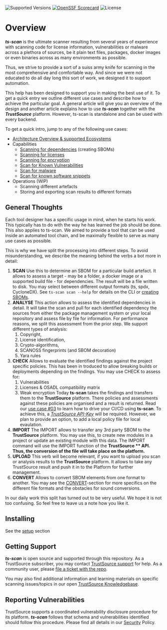 ![Supported Versions](https://img.shields.io/badge/Python-%203.10,%203.11,%203.12-blue) [![OpenSSF Scorecard](https://api.scorecard.dev/projects/github.com/TrustSource/ts-scan/badge)](https://scorecard.dev/viewer/?uri=github.com/TrustSource/ts-scan) ![License](https://img.shields.io/badge/License-Apache--2.0-green)

# Overview

***ts-scan*** is the ultimate scanner resulting from several years of experience with scanning code for license information, vulnerabilities or malware across a plethora of sources, be it plain text files, packages, docker images or even binaries across as many environments as possible.

Thus, we strive to provide a sort of a suiss army knife for scanning in the most comprehensive and comfortable way. And since we were not educated to do all day long this sort of work, we designed it to support automation.

This help has been designed to support you in making the best use of it. To get a quick entry we outline different use cases and describe how to achieve the particular goal. A general article will give you an overview of the design and another article explains how to use ***ts-scan*** together with the ***TrustSource*** platform. However, ts-scan is standalone and can be used with every backend.

To get a quick intro, jump to any of the following use cases:

- [Architecture Overview & supported Ecosystems](/ts-scan/architecture)
- Capabilities
	* [Scanning for dependencies](/ts-scan/sbom) (creating SBOMs)
	* [Scanning for licenses](/ts-scan/licenses)
	* [Scanning for encryption](/ts-scan/encryption)
	* [Scan for Known Vulnerabilities](/ts-scan/vulns)
	* [Scan for malware](/ts-scan/malware)
	* [Scan for known software snippets](/ts-scan/snippets)
- Operations (WIP)
	* Scanning different artefacts
	* Storing and exporting scan results to different formats

## General Thoughts

Each tool designer has a specific usage in mind, when he starts his work. This typically has to do with the way he has learned the job should be done. This also applies to ts-scan. We aimed to provide a tool that can be used inside an automated tool chain, and be maximally flexible to serve as many use cases as possible. 

This is why we have split the processing into different steps. To avoid misunderstanding, we describe the meaning behind the verbs a bot more in detail:   

1. **SCAN**
Use this to determine an SBOM for a particular build artefact. It allows to assess a target - may be a folder, a docker image or a supported build file - for dependencies. The result will be a file written to disk. You may select between different output formats (ts, spdx, CycloneDX). See `ts-scan scan --help` for details on the CLI or [creating SBOMs](/ts-scan/sbom). 
2. **ANALYSE**
This action allows to assess the identified dependencies in detail. It will take the scan and pull for each identified dependency the sources from either the package management system or your local repository and assess file by file for information. For performance reasons, we split this assessment from the prior step.
We support different types of analysis: 
	1. Copyright,
	2. License identification,
	3. Crypto-algorithms,
	4. SCANOSS fingerprints (and SBOM decoration)
	5. Yara rules
3. **CHECK**
Allows to evaluate the identified findings against the project specific policies. This has been in troduced to allow breaking builds or deployments depending on the findings. You may use CHECK to assess for:
	1. Vulnerabilities
	2. Licenses & OSADL compatibility matrix
	3. Weak encryption
Today **ts-scan** takes the findings and transfers them to the **TrustSource** platform. There policies and assessments against these policies are organised and a result is returned. Read our [use case #03](/ts-scan/uc03-check) to learn how to drive your CI/CD using **ts-scan**.
To achieve this, a *[TrustSource API-Key](https://trustsource.github.io/app-docs/keymgmt)* will be required. However, we plan to provide an option, to add a local policy file for local evaulation.
4. **IMPORT**
The IMPORT allows to transfer any 3rd party SBOM to the **TrustSource** platform. You may use this, to create new modules in  a project or update an existing module with this data. The IMPORT command will use the IMPORT function of the **TrustSource ** API. Thus, the conversion of the file will take place on the platform.**
5. **UPLOAD**
This verb will become relevant, if you want to upload you scan or analysis results to the **TrustSource** platform. It allows to take any TrustSource result and push it in to the Platform for further management.
6. **CONVERT**
Allows to convert SBOM elements from one format to another. You may see the [CONVERT](/ts-scan/convert)-section for more specifics on the different file formats and the obstacles for sound conversions.

In our daily work this split has turned out to be very useful. We hope it is not too confusing. So feel free to leave us a note how you like it.

## Installing

See the [setup](/ts-scan/setup) section

## Getting Support

***ts-scan*** is open source and supported through this repository. As a TrustSource subscriber, you may contact [TrustSource support](mailto:support@trustsource.io) for help. As a community user, please [file a ticket with the repo](https://github.com/trustsource/ts-scan/issues).  

You may also find additional information and learning materials on specific scanning issues/topics in our open [TrustSource Knowledgebase](https://support.trustsource.io).

## Reporting Vulnerabilities

TrustSource supports a coordinated vulnerability disclosure procedure for its platform. ***ts-scan*** follows that schema and vulnerabilities identified should follow this procedure. Please find all details in our [Security](../security.md) Policy.

